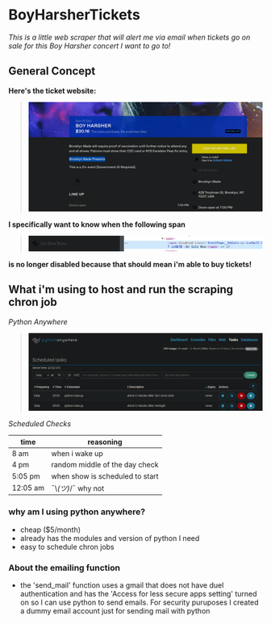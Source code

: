 # BoyHarsherTickets

*This is a little web scraper that will alert me via email when tickets go on sale for this Boy Harsher concert I want to go to!*

## General Concept
**Here's the ticket website:**
> ![tickets website](./tickets_website.png)

**I specifically want to know when the following span**
> ![span](./disabled_span.png)

**is no longer disabled because that should mean i'm able to buy tickets!**


## What i'm using to host and run the scraping chron job
*Python Anywhere*
> ![python anywhere](./python_anywhere.png)


*Scheduled Checks*

| time | reasoning |
| ---- | --------- |
| 8 am | when i wake up |
| 4 pm | random middle of the day check|
| 5:05 pm |when show is scheduled to start|
|12:05 am | ¯\\_(ツ)_/¯ why not |

### why am I using python anywhere?
- cheap ($5/month)
- already has the modules and version of python I need
- easy to schedule chron jobs


### About the emailing function
- the 'send_mail' function uses a gmail that does not have duel authentication and has the 'Access for less secure apps setting' turned on so I can use python to send emails. For security puruposes I created a dummy email account just for sending mail with python



